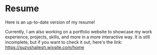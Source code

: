 # Resume
Here is an up-to-date version of my resume! 

Currently, I am also working on a portfolio website to showcase my work experience, projects, skills, and more in a more interactive way. 
It is still incomplete, but if you want to check it out, here's the link: https://suzyshailesh.wixsite.com/home
